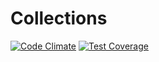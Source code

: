 # Collections

[![Code Climate](https://codeclimate.com/github/edsonlimadev/collections/badges/gpa.svg)](https://codeclimate.com/github/edsonlimadev/collections)
[![Test Coverage](https://codeclimate.com/github/edsonlimadev/collections/badges/coverage.svg)](https://codeclimate.com/github/edsonlimadev/collections/coverage)
